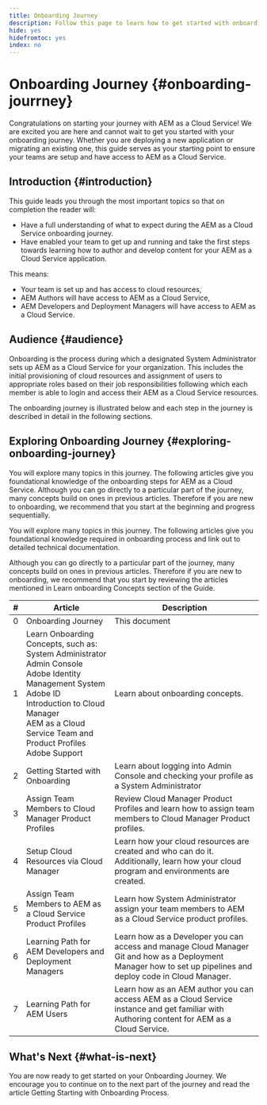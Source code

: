 ```yaml
---
title: Onboarding Journey
description: Follow this page to learn how to get started with onboarding journey
hide: yes
hidefromtoc: yes
index: no
---
```

# Onboarding Journey {#onboarding-jourrney}

Congratulations on starting your journey with AEM as a Cloud Service! We are excited you are here and cannot wait to get you started with your onboarding journey. Whether you are deploying a new application or migrating an existing one, this guide serves as your starting point to ensure your teams are setup and have access to AEM as a Cloud Service.

## Introduction {#introduction}

This guide leads you through the most important topics so that on completion the reader will:

* Have a full understanding of what to expect during the AEM as a Cloud Service onboarding journey.
* Have enabled your team to get up and running and take the first steps towards learning how to author and develop content for your AEM as a Cloud Service application.

This means:

* Your team is set up and has access to cloud resources,
* AEM Authors will have access to AEM as a Cloud Service,
* AEM Developers and Deployment Managers will have access to AEM as a Cloud Service.


## Audience {#audience}

Onboarding is the process during which a designated System Administrator sets up AEM as a Cloud Service for your organization. This includes the initial provisioning of cloud resources and assignment of users to appropriate roles based on their job responsibilities following which each member is able to login and access their AEM as a Cloud Service resources.

The onboarding journey is illustrated below and each step in the journey is described in detail in the following sections.

## Exploring Onboarding Journey {#exploring-onboarding-journey}


You will explore many topics in this journey. The following articles give you foundational knowledge of the onboarding steps for AEM as a Cloud Service. Although you can go directly to a particular part of the journey, many concepts build on ones in previous articles. Therefore if you are new to onboarding, we recommend that you start at the beginning and progress sequentially.

You will explore many topics in this journey. The following articles give you foundational knowledge required in onboarding process and link out to detailed technical documentation.

Although you can go directly to a particular part of the journey, many concepts build on ones in previous articles. Therefore if you are new to onboarding, we recommend that you start by reviewing the articles mentioned in Learn onboarding Concepts section of the Guide.

|#|Article|Description|
|---|---|---|
|0|Onboarding Journey|This document|
|1|Learn Onboarding Concepts, such as:<br>System Administrator<br>Admin Console<br>Adobe Identity Management System<br>Adobe ID<br>Introduction to Cloud Manager<br>AEM as a Cloud Service Team and Product Profiles<br>Adobe Support|Learn about onboarding concepts.|
|2|Getting Started with Onboarding|Learn about logging into Admin Console and checking your profile as a System Administrator|
|3|Assign Team Members to Cloud Manager Product Profiles|Review Cloud Manager Product Profiles and learn how to assign team members to Cloud Manager Product profiles.|
|4|Setup Cloud Resources via Cloud Manager|Learn how your cloud resources are created and who can do it. Additionally, learn how your cloud program and environments are created.|
|5|Assign Team Members to AEM as a Cloud Service Product Profiles|Learn how System Administrator assign your team members to AEM as a Cloud Service product profiles.|
|6|Learning Path for AEM Developers and Deployment Managers|Learn how as a Developer you can access and manage Cloud Manager Git and how as a Deployment Manager how to set up pipelines and deploy code in Cloud Manager.|
|7|Learning Path for AEM Users|Learn how as an AEM author you can access AEM as a Cloud Service instance and get familiar with Authoring content for AEM as a Cloud Service.|

## What's Next {#what-is-next}

You are now ready to get started on your Onboarding Journey. We encourage you to continue on to the next part of the journey and read the article Getting Starting with Onboarding Process.